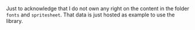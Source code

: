 Just to acknowledge that I do not own any right on the content in the folder ```fonts``` and ```spritesheet```.
That data is just hosted as example to use the library.

